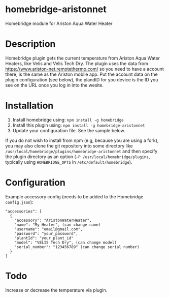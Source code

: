 # homebridge-aristonnet
Homebridge module for Ariston Aqua Water Heater

# Description

Homebridge plugin gets the current temperature from Ariston Aqua Water Heaters, like Velis and Velis Tech Dry.
The plugin uses the data from https://www.ariston-net.remotethermo.com/ so you need to have a account there, is the same as the Ariston mobile app. Put the account data on the plugin configuration (see below), the plandID for you device is the ID you see on the URL once you log in into the wesite.

# Installation

1. Install homebridge using: `npm install -g homebridge`
2. Install this plugin using: `npm install -g homebridge-aristonnet`
3. Update your configuration file. See the sample below.

If you do not wish to install from npm (e.g, because you are using a fork), you
may also clone the git repository into some directory like
`/usr/local/homebridge/plugins/homebridge-aristonnet` and then specify the
plugin directory as an option (`-P /usr/local/homebridge/plugins`, typically
using `HOMEBRIDGE_OPTS` in `/etc/default/homebridge`).

# Configuration
 
Example accessory config (needs to be added to the Homebridge `config.json`):

  ```
 "accessories": [
    {
      "accessory": "AristonWaterHeater",
      "name": "My Heater", (can change name)
      "username": "email@gmail.com",
      "password": "your_password",
      "plantId": "your_plant_id"
      "model": "VELIS Tech Dry", (can change model)
      "serial_number": "123456789" (can change serial number)
    }
 ]
  ```

# Todo

Increase or decrease the temperature via plugin.
